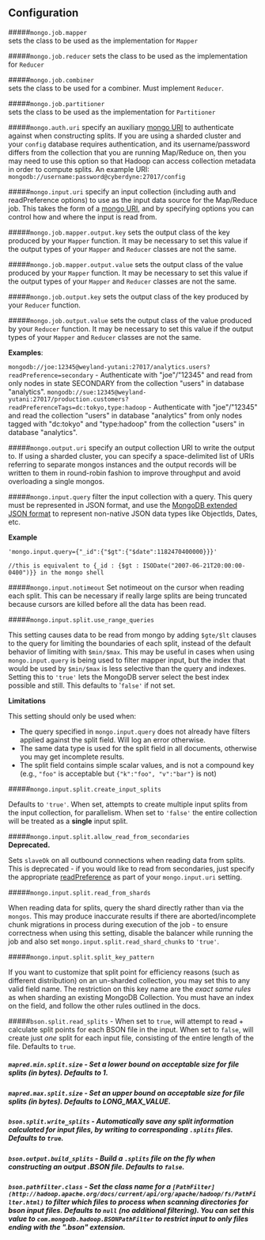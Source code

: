 ## Configuration

#####`mongo.job.mapper`  
 sets the class to be used as the implementation for `Mapper`

#####`mongo.job.reducer` 
 sets the class to be used as the implementation for `Reducer`

#####`mongo.job.combiner`  
 sets the class to be used for a combiner. Must implement `Reducer`.

#####`mongo.job.partitioner`  
 sets the class to be used as the implementation for `Partitioner`

#####`mongo.auth.uri` 
 specify an auxiliary [mongo URI](http://docs.mongodb.org/manual/reference/connection-string/) to authenticate against when constructing splits. If you are using a sharded cluster and your `config` database requires authentication, and its username/password differs from the collection that you are running Map/Reduce on, then you may need to use this option so that Hadoop can access collection metadata in order to compute splits. An example URI: `mongodb://username:password@cyberdyne:27017/config`

#####`mongo.input.uri` 
specify an input collection (including auth and readPreference options) to use as the input data source for the Map/Reduce job. This takes the form of a 
[mongo URI](http://docs.mongodb.org/manual/reference/connection-string/), and by specifying options you can control how and where the input is read from.

#####`mongo.job.mapper.output.key` 
sets the output class of the key produced by your `Mapper` function. It may be necessary to set this value if the output types of your `Mapper` and `Reducer` classes are not the same.

#####`mongo.job.mapper.output.value` 
sets the output class of the value produced by your `Mapper` function. It may be necessary to set this value if the output types of your `Mapper` and `Reducer` classes are not the same.

#####`mongo.job.output.key` 
sets the output class of the key produced by your `Reducer` function.

#####`mongo.job.output.value` 
sets the output class of the value produced by your `Reducer` function. It may be necessary to set this value if the output types of your `Mapper` and `Reducer` classes are not the same.

**Examples**:

`mongodb://joe:12345@weyland-yutani:27017/analytics.users?readPreference=secondary` - Authenticate with "joe"/"12345" and read from only nodes in state SECONDARY from the collection "users" in database "analytics". 
`mongodb://sue:12345@weyland-yutani:27017/production.customers?readPreferenceTags=dc:tokyo,type:hadoop` - Authenticate with "joe"/"12345" and read the collection "users" in database "analytics" from only nodes tagged with "dc:tokyo" and "type:hadoop" from the collection "users" in database "analytics". 

#####`mongo.output.uri`
specify an output collection URI to write the output to. If using a sharded cluster, you can specify a space-delimited list of URIs referring to separate  mongos instances and the output records will be written to them in round-robin fashion to improve throughput and avoid overloading a single mongos.

#####`mongo.input.query` 
 filter the input collection with a query. This query must be represented in JSON format, and use the [MongoDB extended JSON format](http://docs.mongodb.org/manual/reference/mongodb-extended-json/) to represent non-native JSON data types like ObjectIds, Dates, etc.

**Example**

    'mongo.input.query={"_id":{"$gt":{"$date":1182470400000}}}'
    
    //this is equivalent to {_id : {$gt : ISODate("2007-06-21T20:00:00-0400")}} in the mongo shell


#####`mongo.input.notimeout` 
Set notimeout on the cursor when reading each split. This can be necessary if really large splits are being truncated because cursors are killed before all the data has been read.

#####`mongo.input.split.use_range_queries`

This setting causes data to be read from mongo by adding `$gte/$lt` clauses to the query for limiting the boundaries of each split, instead of the default behavior of limiting with `$min/$max`. This may be useful in cases when using `mongo.input.query` is being used to filter mapper input, but the index that would be used by `$min/$max` is less selective than the query and indexes. Setting this to `'true'` lets the MongoDB server select the best index possible and still. This defaults to '`false'` if not set.

**Limitations** 

This setting should only be used when:

* The query specified in `mongo.input.query` does not already have filters applied against the split field. Will log an error otherwise.
* The same data type is used for the split field in all documents, otherwise you may get incomplete results.
* The split field contains simple scalar values, and is not a compound key (e.g., `"foo"` is acceptable but `{"k":"foo", "v":"bar"}` is not)
  
  
#####`mongo.input.split.create_input_splits`

Defaults to `'true'`. When set, attempts to create multiple input splits from the input collection, for parallelism.
When set to `'false'` the entire collection will be treated as a **single** input split.
 
  
#####`mongo.input.split.allow_read_from_secondaries`  
**Deprecated.**

Sets `slaveOk` on all outbound connections when reading data from splits. This is deprecated - if you would like to read from secondaries, just specify the appropriate [readPreference](http://docs.mongodb.org/manual/reference/connection-string/#read-preference-options) as part of your `mongo.input.uri` setting.

#####`mongo.input.split.read_from_shards`

When reading data for splits, query the shard directly rather than via the `mongos`. This may produce inaccurate results if there are aborted/incomplete chunk migrations in process during execution of the job - to ensure correctness when using this setting, disable the balancer while running the job and also set `mongo.input.split.read_shard_chunks` to `'true'`.

#####`mongo.input.split.split_key_pattern`

If you want to customize that split point for efficiency reasons (such as different distribution) on an un-sharded collection, you may set this to any valid field name. The restriction on this key name are the *exact same rules* as when sharding an existing MongoDB Collection.  You must have an index on the field, and follow the other rules outlined in the docs.

#####`bson.split.read_splits` - When set to `true`, will attempt to read + calculate split points for each BSON file in the input. When set to `false`, will create just *one* split for each input file, consisting of the entire length of the file. Defaults to `true`.
##### `mapred.min.split.size` - Set a lower bound on acceptable size for file splits (in bytes). Defaults to 1.

##### `mapred.max.split.size` - Set an upper bound on acceptable size for file splits (in bytes). Defaults to LONG_MAX_VALUE.

##### `bson.split.write_splits` - Automatically save any split information calculated for input files, by writing to corresponding `.splits` files. Defaults to `true`.

##### `bson.output.build_splits` - Build a `.splits` file on the fly when constructing an output .BSON file. Defaults to `false`.

##### `bson.pathfilter.class` - Set the class name for a `[PathFilter](http://hadoop.apache.org/docs/current/api/org/apache/hadoop/fs/PathFilter.html)` to filter which files to process when scanning directories for bson input files. Defaults to `null` (no additional filtering). You can set this value to `com.mongodb.hadoop.BSONPathFilter` to restrict input to only files ending with the ".bson" extension.


